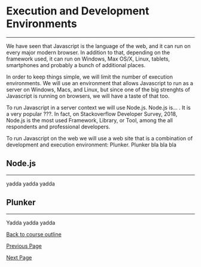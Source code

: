# Execution and Development Environments

---

We have seen that Javascript is the language of the web, and it can run on every major modern browser. In addition to that, depending
on the framework used, it can run on Windows, Max OS/X, Linux, tablets, smartphones and probably a bunch of additional places. 

In order to keep things simple, we will limit the number of execution environments. We will use an environment that allows Javascript to
run as a server on Windows, Macs, and Linux, but since one of the big strenghts of Javascript is running on browsers, we will have a taste
of that too.

To run Javascript in a server context we will use Node.js. Node.js is... . It is a very popular ???. In fact, on Stackoverflow Developer Survey, 2018, Node.js is the most used Framework, Library, or Tool, among the all respondents and professional developers.

To run Javascript on the web we will use a web site that is a combination of development and execution environment: Plunker. Plunker bla bla bla

## Node.js

---

yadda yadda yadda


## Plunker

---

Yadda yadda yadda

[Back to course outline](https://github.com/mbarsott/LearnProgrammingWithJavascript/blob/master/README.md#learnprogrammingwithjavascript)

[Previous Page](https://github.com/mbarsott/LearnProgrammingWithJavascript/blob/master/02_WhyJavaScript.md#why-javascript)

[Next Page](https://github.com/mbarsott/LearnProgrammingWithJavascript/blob/master/README.md#learnprogrammingwithjavascript)
